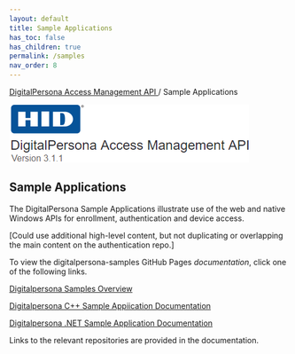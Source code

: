 ```yaml
---
layout: default
title: Sample Applications
has_toc: false
has_children: true
permalink: /samples  
nav_order: 8
---
```


[DigitalPersona Access Management API ](https://lenhodgeman.github.io/digitalpersona-access-management-api/)/ Sample Applications

![](../../docs/assets/HID-logo.png)  

## Sample Applications

The DigitalPersona Sample Applications illustrate use of the web and native Windows APIs for enrollment, authentication and device access.

[Could use additional high-level content, but not duplicating or overlapping the main content on the authentication repo.]

To view the digitalpersona-samples GitHub Pages *documentation*, click one of the following links.

[Digitalpersona Samples Overview](https://lenhodgeman.github.io/digitalpersona-enrollment/)

[Digitalpersona C++ Sample Appiication  Documentation](https://lenhodgeman.github.io/digitalpersona-enrollment/)

[Digitalpersona .NET Sample Application  Documentation](https://lenhodgeman.github.io/digitalpersona-enrollment/)

Links to the relevant repositories are provided in the documentation.

